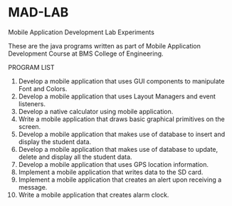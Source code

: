 # MAD-LAB
Mobile Application Development Lab Experiments

  These are the java programs written as part of Mobile Application Development Course at BMS College of Engineering.

PROGRAM LIST

1. Develop a mobile application that uses GUI components to manipulate Font and Colors.
2. Develop a mobile application that uses Layout Managers and event listeners.
3. Develop a native calculator using mobile application.
4. Write a mobile application that draws basic graphical primitives on the screen.
5. Develop a mobile application that makes use of database to insert and display the student data.
6. Develop a mobile application that makes use of database to update, delete and display all the student data.
7. Develop a mobile application that uses GPS location information.
8. Implement a mobile application that writes data to the SD card.
9. Implement a mobile application that creates an alert upon receiving a message.
10. Write a mobile application that creates alarm clock.

